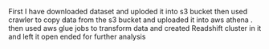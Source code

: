 First I have downloaded dataset and uploded it into s3 bucket then used crawler to copy data from the s3 bucket and uploaded it into aws athena .
then used aws glue jobs
to transform data and created Readshift cluster in it and left it open ended for further analysis 
